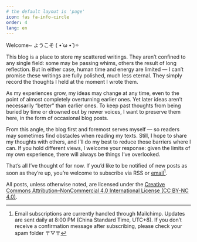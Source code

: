 ```yaml
---
# the default layout is 'page'
icon: fas fa-info-circle
order: 4
lang: en
---
```


Welcome~ ようこそ ( •̀ ω •́ )✧

This blog is a place to store my scattered writings. They aren’t confined to any single field: some may be passing whims, others the result of long reflection. But in either case, human time and energy are limited — I can’t promise these writings are fully polished, much less eternal. They simply record the thoughts I held at the moment I wrote them.  

As my experiences grow, my ideas may change at any time, even to the point of almost completely overturning earlier ones. Yet later ideas aren’t necessarily “better” than earlier ones. To keep past thoughts from being buried by time or drowned out by newer voices, I want to preserve them here, in the form of occasional blog posts.  

From this angle, the blog first and foremost serves myself — so readers may sometimes find obstacles when reading my texts. Still, I hope to share my thoughts with others, and I’ll do my best to reduce those barriers where I can. If you hold different views, I welcome your response: given the limits of my own experience, there will always be things I’ve overlooked.  

That’s all I’ve thought of for now. If you’d like to be notified of new posts as soon as they’re up, you’re welcome to subscribe via RSS or [email](https://mailchi.mp/225c2d7a0bf1/kohis-blog)[^1].  

[^1]: Email subscriptions are currently handled through Mailchimp. Updates are sent daily at 8:00 PM (China Standard Time, UTC+8). If you don’t receive a confirmation message after subscribing, please check your spam folder 〒▽〒 

All posts, unless otherwise noted, are licensed under the [Creative Commons Attribution–NonCommercial 4.0 International License (CC BY-NC 4.0)](https://www.creativecommons.org/licenses/by-nc/4.0/deed.en).  
